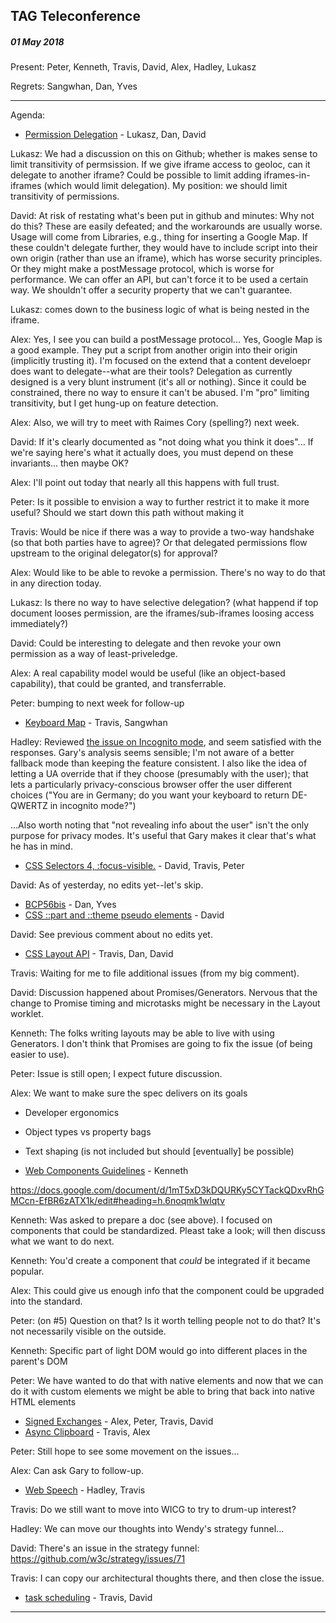 ## TAG Teleconference
##### 01 May 2018

Present: Peter, Kenneth, Travis, David, Alex, Hadley, Lukasz

Regrets: Sangwhan, Dan, Yves

---

Agenda:

* [Permission Delegation](https://github.com/w3ctag/design-reviews/issues/225) - Lukasz, Dan, David

Lukasz: We had a discussion on this on Github; whether is makes sense to limit transitivity of permsission. If we give iframe access to geoloc, can it delegate to another iframe? Could be possible to limit adding iframes-in-iframes (which would limit delegation). My position: we should limit transitivity of permissions.

David: At risk of restating what's been put in github and minutes: Why not do this? These are easily defeated; and the workarounds are usually worse. Usage will come from Libraries, e.g., thing for inserting a Google Map. If these couldn't delegate further, they would have to include script into their own origin (rather than use an iframe), which has worse security principles. Or they might make a postMessage protocol, which is worse for performance. We can offer an API, but can't force it to be used a certain way. We shouldn't offer a security property that we can't guarantee.

Lukasz: comes down to the business logic of what is being nested in the iframe.

Alex: Yes, I see you can build a postMessage protocol... Yes, Google Map is a good example. They put a script from another origin into their origin (implicitly trusting it). I'm focused on the extend that a content develoepr does want to delegate--what are their tools? Delegation as currently designed is a very blunt instrument (it's all or nothing). Since it could be constrained, there no way to ensure it can't be abused. I'm "pro" limiting transitivity, but I get hung-up on feature detection.

Alex: Also, we will try to meet with Raimes Cory (spelling?) next week.

David: If it's clearly documented as "not doing what you think it does"... If we're saying here's what it actually does, you must depend on these invariants... then maybe OK?

Alex: I'll point out today that nearly all this happens with full trust. 

Peter: Is it possible to envision a way to further restrict it to make it more useful? Should we start down this path without making it

Travis: Would be nice if there was a way to provide a two-way handshake (so that both parties have to agree)? Or that delegated permissions flow upstream to the original delegator(s) for approval?

Alex: Would like to be able to revoke a permission. There's no way to do that in any direction today. 

Lukasz: Is there no way to have selective delegation? (what happend if top document looses permission, are the iframes/sub-iframes loosing access immediately?)

David: Could be interesting to delegate and then revoke your own permission as a way of least-priveledge.

Alex: A real capability model would be useful (like an object-based capability), that could be granted, and transferrable.

Peter: bumping to next week for follow-up

* [Keyboard Map](https://github.com/w3ctag/design-reviews/issues/238) - Travis, Sangwhan

Hadley: Reviewed [the issue on Incognito mode](https://github.com/WICG/keyboard-map/issues/16), and seem satisfied with the responses. Gary's analysis seems sensible; I'm not aware of a better fallback mode than keeping the feature consistent. I also like the idea of letting a UA override that if they choose (presumably with the user); that lets a particularly privacy-conscious browser offer the user different choices ("You are in Germany; do you want your keyboard to return DE-QWERTZ in incognito mode?")

...Also worth noting that "not revealing info about the user" isn't the only purpose for privacy modes. It's useful that Gary makes it clear that's what he has in mind.

* [CSS Selectors 4, :focus-visible.](https://github.com/w3ctag/design-reviews/issues/233) - David, Travis, Peter

David: As of yesterday, no edits yet--let's skip.

* [BCP56bis](https://github.com/w3ctag/design-reviews/issues/232) - Dan, Yves
* [CSS ::part and ::theme pseudo elements](https://github.com/w3ctag/design-reviews/issues/230) - David

David: See previous comment about no edits yet.

* [CSS Layout API](https://github.com/w3ctag/design-reviews/issues/224) - Travis, Dan, David

Travis: Waiting for me to file additional issues (from my big comment).

David: Discussion happened about Promises/Generators. Nervous that the change to Promise timing and microtasks might be necessary in the Layout worklet.

Kenneth: The folks writing layouts may be able to live with using Generators. I don't think that Promises are going to fix the issue (of being easier to use).

Peter: Issue is still open; I expect future discussion.

Alex: We want to make sure the spec delivers on its goals
* Developer ergonomics
* Object types vs property bags
* Text shaping (is not included but should [eventually] be possible)

* [Web Components Guidelines](https://github.com/w3ctag/design-reviews/issues/227) - Kenneth

https://docs.google.com/document/d/1mT5xD3kDQURKy5CYTackQDxvRhGMCcn-EfBR6zATX1k/edit#heading=h.6noqmk1wlqtv

Kenneth: Was asked to prepare a doc (see above). I focused on components that could be standardized. Pleast take a look; will then discuss what we want to do next.

Kenneth: You'd create a component that *could* be integrated if it became popular.

Alex: This could give us enough info that the component could be upgraded into the standard.

Peter: (on #5) Question on that? Is it worth telling people not to do that? It's not necessarily visible on the outside.

Kenneth: Specific part of light DOM would go into different places in the parent's DOM

Peter: We have wanted to do that with native elements and now that we can do it with custom elements we might be able to bring that back into native HTML elements

* [Signed Exchanges](https://github.com/w3ctag/design-reviews/issues/235) - Alex, Peter, Travis, David
* [Async Clipboard](https://github.com/w3ctag/design-reviews/issues/222) - Travis, Alex

Peter: Still hope to see some movement on the issues...

Alex: Can ask Gary to follow-up.

* [Web Speech](https://github.com/w3ctag/design-reviews/issues/214) - Hadley, Travis

Travis: Do we still want to move into WICG to try to drum-up interest?

Hadley: We can move our thoughts into Wendy's strategy funnel...

David: There's an issue in the strategy funnel: https://github.com/w3c/strategy/issues/71

Travis: I can copy our architectural thoughts there, and then close the issue.

* [task scheduling](https://github.com/w3ctag/design-reviews/issues/72) - Travis, David


---




